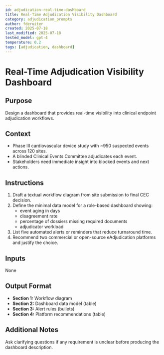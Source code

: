 ```yaml
---
id: adjudication-real-time-dashboard
title: Real-Time Adjudication Visibility Dashboard
category: adjudication_prompts
author: fderuiter
created: 2025-07-18
last_modified: 2025-07-18
tested_model: gpt-4
temperature: 0.2
tags: [adjudication, dashboard]
---
```


# Real-Time Adjudication Visibility Dashboard

## Purpose

Design a dashboard that provides real-time visibility into clinical endpoint adjudication workflows.

## Context

- Phase III cardiovascular device study with ~950 suspected events across 120 sites.
- A blinded Clinical Events Committee adjudicates each event.
- Stakeholders need immediate insight into blocked events and next actions.

## Instructions

1. Draft a textual workflow diagram from site submission to final CEC decision.
1. Define the minimal data model for a role-based dashboard showing:
   - event aging in days
   - disagreement rate
   - percentage of dossiers missing required documents
   - adjudicator workload
1. List five automated alerts or reminders that reduce turnaround time.
1. Recommend two commercial or open-source eAdjudication platforms and justify the choice.

## Inputs

None

## Output Format

- **Section 1:** Workflow diagram
- **Section 2:** Dashboard data model (table)
- **Section 3:** Alert rules (bullets)
- **Section 4:** Platform recommendations (table)

## Additional Notes

Ask clarifying questions if any requirement is unclear before producing the dashboard description.
